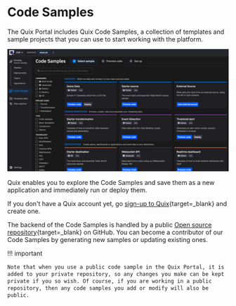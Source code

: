 # Code Samples

The Quix Portal includes Quix Code Samples, a collection of templates and sample projects that you can use to start working with the platform.

![Code Samples](../samples/code-samples.png)

Quix enables you to explore the Code Samples and save them as a new application and immediately run or deploy them. 

If you don't have a Quix account yet, go [sign-up to Quix](https://portal.platform.quix.ai/self-sign-up?xlink=docs){target=_blank} and create one.

The backend of the Code Samples is handled by a public [Open source repository](https://github.com/quixio/quix-samples){target=_blank} on GitHub. You can become a contributor of our Code Samples by generating new samples or updating existing ones.

!!! important

    Note that when you use a public code sample in the Quix Portal, it is added to your private repository, so any changes you make can be kept private if you so wish. Of course, if you are working in a public repository, then any code samples you add or modify will also be public.


